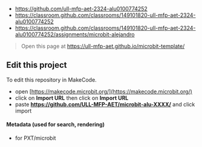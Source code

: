 * https://github.com/ull-mfp-aet-2324-alu0100774252
* https://classroom.github.com/classrooms/149101820-ull-mfp-aet-2324-alu0100774252
* https://classroom.github.com/classrooms/149101820-ull-mfp-aet-2324-alu0100774252/assignments/microbit-alejandro




> Open this page at <https://ull-mfp-aet.github.io/microbit-template/>

## Edit this project

To edit this repository in MakeCode.

* open [https://makecode.microbit.org/](https://makecode.microbit.org/)
* click on **Import URL** then click on **Import URL**
* paste **https://github.com/ULL-MFP-AET/microbit-alu-XXXX/** and click import

#### Metadata (used for search, rendering)

* for PXT/microbit


<script src="https://makecode.com/gh-pages-embed.js">
</script>
<script>makeCodeRender("{{ site.makecode.home_url }}", "{{ site.github.owner_name }}/{{ site.github.repository_name }}");
</script>
